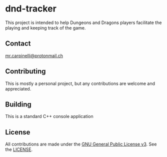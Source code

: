 # dnd-tracker

This project is intended to help Dungeons and Dragons players facilitate the 
playing and keeping track of the game.

## Contact

mr.carpinelli@protonmail.ch

## Contributing

This is mostly a personal project, but any contributions are welcome and 
appreciated.

## Building

This is a standard C++ console application

## License

All contributions are made under the [GNU General Public License v3](https://www.gnu.org/licenses/gpl-3.0.en.html). See the [LICENSE](LICENSE).

